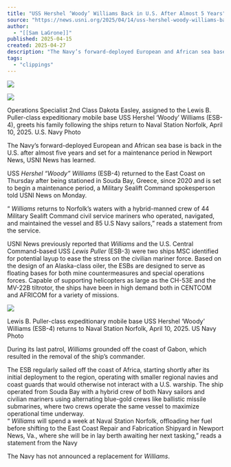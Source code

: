 ```yaml
---
title: "USS Hershel ‘Woody’ Williams Back in U.S. After Almost 5 Years"
source: "https://news.usni.org/2025/04/14/uss-hershel-woody-williams-back-in-u-s-after-almost-5-years"
author:
  - "[[Sam LaGrone]]"
published: 2025-04-15
created: 2025-04-27
description: "The Navy’s forward-deployed European and African sea base is back in the U.S. after almost five years and set for a maintenance period in Newport News, USNI News has learned. USS Hershel “Woody” Williams (ESB-4) returned to the East Coast on Thursday after being stationed in Souda Bay, Greece, since 2020 and is set to begin a maintenance period, a Military Sealift Command spokesperson told USNI News on Monday. “Williams returns to Norfolk’s waters with a hybrid-manned crew of 44 Military Sealift Command civil service mariners who operated, navigated, and maintained the vessel and 85 U.S Navy sailors,” reads a"
tags:
  - "clippings"
---
```

[![](https://news.usni.org/wp-content/uploads/2016/02/usni_logo.png)](https://news.usni.org/)

![](https://news.usni.org/wp-content/uploads/2025/04/8965423-scaled.jpg)

Operations Specialist 2nd Class Dakota Easley, assigned to the Lewis B. Puller-class expeditionary mobile base USS Hershel ‘Woody’ Williams (ESB-4), greets his family following the ships return to Naval Station Norfolk, April 10, 2025. U.S. Navy Photo

The Navy’s forward-deployed European and African sea base is back in the U.S. after almost five years and set for a maintenance period in Newport News, USNI News has learned.

USS *Hershel “Woody” Williams* (ESB-4) returned to the East Coast on Thursday after being stationed in Souda Bay, Greece, since 2020 and is set to begin a maintenance period, a Military Sealift Command spokesperson told USNI News on Monday.

“ *Williams* returns to Norfolk’s waters with a hybrid-manned crew of 44 Military Sealift Command civil service mariners who operated, navigated, and maintained the vessel and 85 U.S Navy sailors,” reads a statement from the service.

USNI News previously reported that *Williams* and the U.S. Central Command-based USS *Lewis Puller* (ESB-3) were two ships MSC identified for potential layup to ease the stress on the civilian mariner force. Based on the design of an Alaska-class oiler, the ESBs are designed to serve as floating bases for both mine countermeasures and special operations forces. Capable of supporting helicopters as large as the CH-53E and the MV-22B tiltrotor, the ships have been in high demand both in CENTCOM and AFRICOM for a variety of missions.

![](https://news.usni.org/wp-content/uploads/2025/04/8965419-scaled.jpg)

Lewis B. Puller-class expeditionary mobile base USS Hershel ‘Woody’ Williams (ESB-4) returns to Naval Station Norfolk, April 10, 2025. US Navy Photo

During its last patrol, *Williams* grounded off the coast of Gabon, which resulted in the removal of the ship’s commander.

The ESB regularly sailed off the coast of Africa, starting shortly after its initial deployment to the region, operating with smaller regional navies and coast guards that would otherwise not interact with a U.S. warship. The ship operated from Souda Bay with a hybrid crew of both Navy sailors and civilian mariners using alternating blue-gold crews like ballistic missile submarines, where two crews operate the same vessel to maximize operational time underway.  
“ *Williams* will spend a week at Naval Station Norfolk, offloading her fuel before shifting to the East Coast Repair and Fabrication Shipyard in Newport News, Va., where she will be in lay berth awaiting her next tasking,” reads a statement from the Navy

The Navy has not announced a replacement for *Williams*.